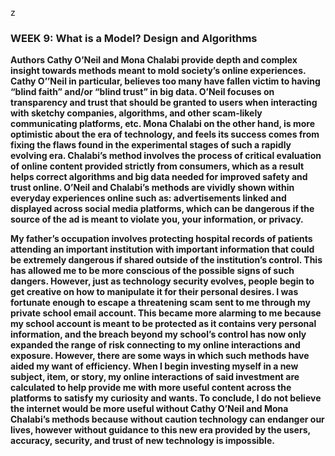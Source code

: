 z<h3>WEEK 9: What is a Model? Design and Algorithms</h3>

  
  **Authors Cathy O’Neil and Mona Chalabi provide depth and complex insight towards methods meant to mold society’s online experiences. Cathy O’’Neil in particular, believes too many have fallen victim to having “blind faith” and/or “blind trust” in big data. O’Neil focuses on transparency and trust that should be granted to users when interacting with sketchy companies, algorithms, and other scam-likely communicating platforms, etc. Mona Chalabi on the other hand, is more optimistic about the era of technology, and feels its success comes from fixing the flaws found in the experimental stages of such a rapidly evolving era. Chalabi’s method involves the process of critical evaluation of online content provided strictly from consumers, which as a result helps correct algorithms and big data needed for improved safety and trust online. O’Neil and Chalabi’s methods are vividly shown within everyday experiences online such as: advertisements linked and displayed across social media platforms, which can be dangerous if the source of the ad is meant to violate you, your information, or privacy.**  

  **My father’s occupation involves protecting hospital records of patients attending an important institution with important information that could be extremely dangerous if shared outside of the institution’s control. This has allowed me to be more conscious of the possible signs of such dangers. However, just as technology security evolves, people begin to get creative on how to manipulate it for their personal desires. I was fortunate enough to escape a threatening scam sent to me through my private school email account. This became more alarming to me because my school account is meant to be protected as it contains very personal information, and the breach beyond my school’s control has now only expanded the range of risk connecting to my online interactions and exposure. However, there are some ways in which such methods have aided my want of efficiency. When I begin investing myself in a new subject, item, or story, my online interactions of said investment are calculated to help provide me with more useful content across the platforms to satisfy my curiosity and wants. To conclude, I do not believe the internet would be more useful without Cathy O’Neil and Mona Chalabi’s methods because without caution technology can endanger our lives, however without guidance to this new era provided by the users, accuracy, security, and trust of new technology is impossible.**
